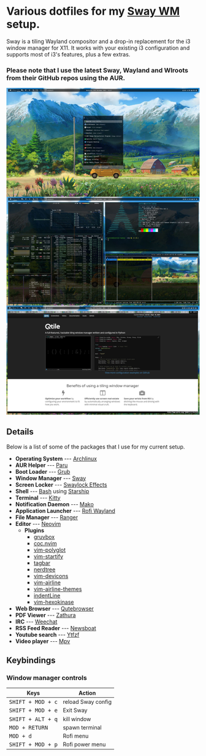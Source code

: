 # Various dotfiles for my [Sway WM](https://www.sway.org/) setup.
Sway is a tiling Wayland compositor and a drop-in replacement for the i3 window manager for X11. It works with your existing i3 configuration and supports most of i3's features, plus a few extras.
### Please note that I use the latest Sway, Wayland and Wlroots from their GitHub repos using the AUR.

![ScreenShot](screenshot.jpg)

## Details

Below is a list of some of the packages that I use for my current setup.

- **Operating System** --- [Archlinux](https://www.archlinux.org/)
- **AUR Helper** --- [Paru](https://aur.archlinux.org/packages/paru-git/)
- **Boot Loader** --- [Grub](https://wiki.archlinux.org/index.php/GRUB)
- **Window Manager** --- [Sway](https://aur.archlinux.org/packages/sway-git)
- **Screen Locker** --- [Swaylock Effects](https://aur.archlinux.org/packages/swaylock-effects-git)
- **Shell** --- [Bash](https://wiki.archlinux.org/index.php/Bash) using [Starship](https://aur.archlinux.org/packages/starship-git/) 
- **Terminal** --- [Kitty](https://wiki.archlinux.org/index.php/Kitty)
- **Notification Daemon** --- [Mako](https://aur.archlinux.org/packages/mako-git)
- **Application Launcher** --- [Rofi Wayland](https://aur.archlinux.org/packages/rofi-lbonn-wayland-git)
- **File Manager** --- [Ranger](https://aur.archlinux.org/packages/ranger-git)
- **Editor** --- [Neovim](https://aur.archlinux.org/packages/neovim-git)
  - **Plugins**
	- [gruvbox](https://github.com/morhetz/gruvbox)
	- [coc.nvim](https://github.com/neoclide/coc.nvim)
	- [vim-polyglot](https://github.com/sheerun/vim-polyglot)
	- [vim-startify](https://github.com/mhinz/vim-startify)
	- [tagbar](https://github.com/preservim/tagbar)
	- [nerdtree](https://github.com/preservim/nerdtree)
	- [vim-devicons](https://github.com/ryanoasis/vim-devicons)
	- [vim-airline](https://github.com/vim-airline/vim-airline)
	- [vim-airline-themes](https://github.com/vim-airline/vim-airline-themes)
	- [indentLine](https://github.com/Yggdroot/indentLine)
	- [vim-hexokinase](https://github.com/rrethy/vim-hexokinase)
- **Web Browser** --- [Qutebrowser](https://www.qutebrowser.org)
- **PDF Viewer** --- [Zathura](https://wiki.archlinux.org/index.php/Zathura)
- **IRC** --- [Weechat](https://weechat.org/)
- **RSS Feed Reader** --- [Newsboat](https://aur.archlinux.org/packages/newsboat-git)
- **Youtube search** --- [Ytfzf](https://aur.archlinux.org/packages/ytfzf/)
- **Video player** --- [Mpv](https://aur.archlinux.org/packages/mpv-git)

## Keybindings
### Window manager controls
| Keys                                 | Action                    |
| ------------------------------------ | ------------------------- |
| <kbd>SHIFT + MOD + c</kbd>           | reload Sway config        |
| <kbd>SHIFT + MOD + e</kbd>           | Exit Sway                 |
| <kbd>SHIFT + ALT + q</kbd>           | kill window               |
| <kbd>MOD + RETURN</kbd>              | spawn terminal            |
| <kbd>MOD + d</kbd>                   | Rofi menu                 |
| <kbd>SHIFT + MOD + p</kbd>           | Rofi power menu           |

